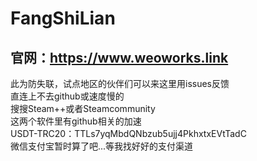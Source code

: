 # FangShiLian
<h2>官网：<a href="https://www.weoworks.link">https://www.weoworks.link</a></h2>
此为防失联，试点地区的伙伴们可以来这里用issues反馈<br>
直连上不去github或速度慢的<br>
搜搜Steam++或者Steamcommunity<br>
这两个软件里有github相关的加速<br>
USDT-TRC20：TTLs7yqMbdQNbzub5ujj4PkhxtxEVtTadC<br>
微信支付宝暂时算了吧...等我找好好的支付渠道
